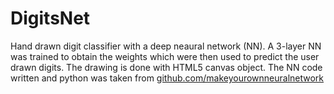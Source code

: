 # DigitsNet
Hand drawn digit classifier with a deep neaural network (NN).
A 3-layer NN was trained to obtain the weights which were then used to predict the user drawn digits.
The drawing is done with HTML5 canvas object.
The NN code written and python was taken from [github.com/makeyourownneuralnetwork](https://github.com/makeyourownneuralnetwork/makeyourownneuralnetwork)
